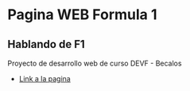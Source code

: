 # Pagina WEB Formula 1
## Hablando de F1
Proyecto de desarrollo web de curso DEVF - Becalos


  - [Link a la pagina](https://rodriibacas.github.io/Desarrollo-Web.github.io/)
 
  
